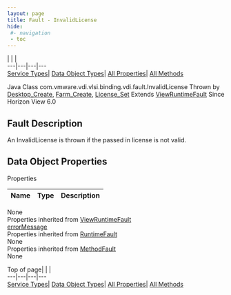 ```yaml
---
layout: page
title: Fault - InvalidLicense
hide:
 #- navigation
 - toc
---
```


  
| | |   
---|---|---|---  
[Service Types](index-mo_types.md)| [Data Object Types](index-do_types.md)| [All Properties](index-properties.md)| [All Methods](index-methods.md)  
  



Java Class
    com.vmware.vdi.vlsi.binding.vdi.fault.InvalidLicense
Thrown by
     [Desktop_Create](vdi.resources.Desktop.md#create), [Farm_Create](vdi.resources.Farm.md#create), [License_Set](vdi.infrastructure.License.md#set)
Extends
     [ViewRuntimeFault](vdi.fault.ViewRuntimeFault.md)
Since 
    Horizon View 6.0

## Fault Description 

An InvalidLicense is thrown if the passed in license is not valid. 

## Data Object Properties

Properties

Name |  Type |  Description   
---|---|---  
None  
Properties inherited from [ViewRuntimeFault](vdi.fault.ViewRuntimeFault.md)  
[errorMessage](vdi.fault.ViewRuntimeFault.md#errorMessage)  
Properties inherited from [RuntimeFault](vmodl.RuntimeFault.md)  
None  
Properties inherited from [MethodFault](vmodl.MethodFault.md)  
None  
  
  
Top of page| | |   
---|---|---|---  
[Service Types](index-mo_types.md)| [Data Object Types](index-do_types.md)| [All Properties](index-properties.md)| [All Methods](index-methods.md)  
  
  

